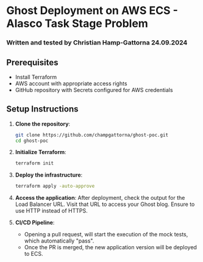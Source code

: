 # Ghost Deployment on AWS ECS - Alasco Task Stage Problem
### Written and tested by Christian Hamp-Gattorna 24.09.2024

## Prerequisites
- Install Terraform
- AWS account with appropriate access rights
- GitHub repository with Secrets configured for AWS credentials

## Setup Instructions
1. **Clone the repository**:
    ```bash
    git clone https://github.com/champgattorna/ghost-poc.git
    cd ghost-poc
    ```

2. **Initialize Terraform**:
    ```bash
    terraform init
    ```

3. **Deploy the infrastructure**:
    ```bash
    terraform apply -auto-approve
    ```

4. **Access the application**:
    After deployment, check the output for the Load Balancer URL. Visit that URL to access your Ghost blog. Ensure to use HTTP instead of HTTPS.

5. **CI/CD Pipeline**:
    - Opening a pull request, will start the execution of the mock tests, which automatically "pass".
    - Once the PR is merged, the new application version will be deployed to ECS.
